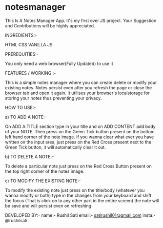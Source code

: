 # notesmanager
This Is A Notes Manager App. It's my first ever JS project. Your Suggestion and Contributions will be highly appreciated.



INGREDIENTS:-

HTML
CSS
VANILLA JS



PREREQUITIES:-

You only need a web browser(Fully Updated) to use it



FEATURES / WORKING :-

This is a simple notes manager where you can create delete or modify your existing notes. Notes persist even after you refresh the page or close the browser tab and open it again. It utilises your browser's localstorage for storing your notes thus preventing your privacy.



HOW TO USE:-

a) TO ADD A NOTE:-

On ADD A TITLE section type in your title and on ADD CONTENT add body of your NOTE. Then press on the Green Tick button present on the bottom left hand corner of the note image. If you wanna clear what ever you have written on the input area, just press on the Red Cross present next to the Green Tick button, it will automatically clear it out.

b) TO DELETE A NOTE:-

To delete a particular note just press on the Red Cross Button present on the top right corner of the notes image.

c) TO MODIFY THE EXISTING NOTE:-

To modify the existing note just press on the title/body (whatever you wanna modify or both) type in the changes from your keyboard and shift the focus (That is click on to any other part in the entire screen) the note will be save and will persist even on refreshing




DEVELOPED BY:- 
name:- Rushil Sati 
email:- satirushil01@gmail.com 
insta:- @rushilsati
